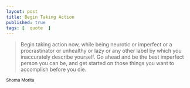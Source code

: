 ```yaml
---
layout: post
title: Begin Taking Action
published: true 
tags: [  quote  ]
---
```


<blockquote>
<p>
Begin taking action now, while being neurotic or imperfect or a 
procrastinator or unhealthy or lazy or any other label by which you 
inaccurately describe yourself. Go ahead and be the best imperfect 
person you can be, and get started on those things you want to accomplish 
before you die.
</p>
</blockquote>
<small>Shoma Morita</small>

